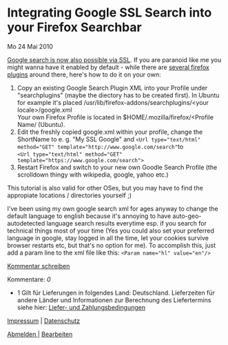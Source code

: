 # Integrating Google SSL Search into your Firefox Searchbar
Mo
24
Mai
2010

[Google search is now also possible via SSL](http://googleblog.blogspot.com/2010/05/search-more-securely-with-encrypted.html). If you are paranoid like me you might
wanna have it enabled by default - while there are [several firefox plugins](https://addons.mozilla.org/en-US/firefox/addon/161901/) around there, here's how to do it
on your own:

1. Copy an existing Google Search Plugin XML into your Profile under "searchplugins" (maybe the diectory has to be created first). In Ubuntu for example it's placed
/usr/lib/firefox-addons/searchplugins/<your locale\>/google.xml  
Your own Firefox Profile is located in $HOME/.mozilla/firefox/<Profile Name/ (Ubuntu).
2. Edit the freshly copied google.xml within your profile, change the ShortName to e. g. "My SSL Google" and `<Url type="text/html" method="GET"
    template="http://www.google.com/search"`to  
`<Url type="text/html" method="GET" template="https://www.google.com/search">`
3. Restart Firefox and switch to your new own Goodle Search Profile (the scrolldown thingy with wikipedia, google, yahoo etc.)

This tutorial is also valid for other OSes, but you may have to find the appropiate locations / directories yourself ;)

I've been using my own google search xml for ages anyway to change the default language to english because it's annoying to have auto-geo-autodetected language search results everytime esp. if
you search for technical things most of your time (Yes you could also set your preferred language in google, stay logged in all the time, let your cookies survive browser restarts etc, but that's
no option for me). To accomplish this, just add a param line to the xml file like this: `<Param name="hl" value="en"/>  
`

[Kommentar schreiben](#)

Kommentare: _0_ 

* 1 Gilt für Lieferungen in folgendes Land: Deutschland. Lieferzeiten für andere Länder und Informationen zur Berechnung des Liefertermins siehe hier: [Liefer- und Zahlungsbedingungen](http://www.ruempler.eu/j/shop/deliveryinfo)  

[Impressum](/about/) | [Datenschutz](/j/privacy) 

[Abmelden ](https://e.jimdo.com/app/cms/logout.php)
|
[Bearbeiten](https://a.jimdo.com/app/auth/signin/jumpcms/?page=274749614)